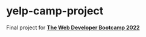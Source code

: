 # yelp-camp-project

Final project for **[The Web Developer Bootcamp 2022](https://www.udemy.com/course/the-web-developer-bootcamp/)**
